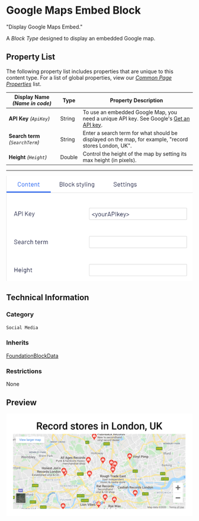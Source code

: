 # Google Maps Embed Block
"Display Google Maps Embed."

A *Block Type* designed to display an embedded Google map.

## Property List
The following property list includes properties that are unique to this content type. For a list of global properties, view our [*Common Page Properties*](../../Common%20Page%20Properties.md) list.

Display Name *(Name in code)* | Type | Property Description
--------------|------|---------------
**API Key** *(`ApiKey`)* | String | To use an embedded Google Map, you need a unique API key. See Google's [Get an API key](https://developers.google.com/maps/documentation/javascript/get-api-key).
**Search term** *(`SearchTerm`)* | String | Enter a search term for what should be displayed on the map, for example, "record stores London, UK".
**Height** *(`Height`)* | Double | Control the height of the map by setting its max height (in pixels).

** **
![Google Maps Embed Block - Content tab](Screenshots/Google%20Maps%20Embed%20Block%20-%20Content%20tab.png)

## Technical Information

### Category
`Social Media`

### Inherits
[FoundationBlockData](#)

### Restrictions
None

## Preview
![Google Maps Embed Block - Preview](Screenshots/Google%20Maps%20Embed%20Block%20-%20Preview.png)
